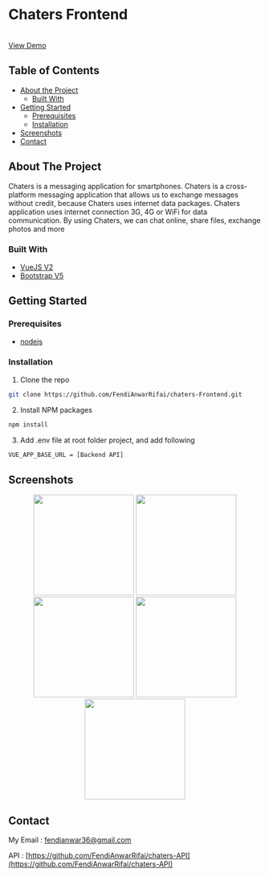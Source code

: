<!--
*** Thanks for checking out this README Template. If you have a suggestion that would
*** make this better, please fork the repo and create a pull request or simply open
*** an issue with the tag "enhancement".
*** Thanks again! Now go create something AMAZING! :D
-->


<br />

# Chaters Frontend
  <p>
    <br />
    <a href="https://chaters.netlify.app">View Demo</a>
  </p>



<!-- TABLE OF CONTENTS -->
## Table of Contents

* [About the Project](#about-the-project)
  * [Built With](#built-with)
* [Getting Started](#getting-started)
  * [Prerequisites](#prerequisites)
  * [Installation](#installation)
* [Screenshots](#screenshots)
* [Contact](#contact)



<!-- ABOUT THE PROJECT -->
## About The Project


Chaters is a messaging application for smartphones. Chaters is a cross-platform messaging application that allows us to exchange messages without credit, because Chaters uses internet data packages. Chaters application uses internet connection 3G, 4G or WiFi for data communication. By using Chaters, we can chat online, share files, exchange photos and more

### Built With

* [VueJS V2](https://vuejs.org/v2/guide/)
* [Bootstrap V5](https://getbootstrap.com/docs/5.0/getting-started/introduction/)


<!-- GETTING STARTED -->
## Getting Started

### Prerequisites

* [nodejs](https://nodejs.org/en/download/)

### Installation

1. Clone the repo
```sh
git clone https://github.com/FendiAnwarRifai/chaters-Frontend.git
```
2. Install NPM packages
```sh
npm install
```
3. Add .env file at root folder project, and add following
```sh
VUE_APP_BASE_URL = [Backend API]
```



<!-- ROADMAP -->
## Screenshots

<p align='center'>
  <span>
      <image width="200" src='./screenshots/login.PNG' />
      <image width="200" src='./screenshots/register.PNG' />
      <image width="200" src='./screenshots/my-profile.PNG' />
      <image width="200" src='./screenshots/chat-friend.PNG' />
      <image width="200" src='./screenshots/info-friend.PNG' />


<!-- CONTACT -->
## Contact

My Email : fendianwar36@gmail.com

API : [https://github.com/FendiAnwarRifai/chaters-API](https://github.com/FendiAnwarRifai/chaters-API)

